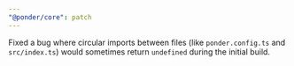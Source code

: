 ```yaml
---
"@ponder/core": patch
---
```


Fixed a bug where circular imports between files (like `ponder.config.ts` and `src/index.ts`) would sometimes return `undefined` during the initial build.
